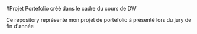 #Projet Portefolio créé dans le cadre du cours de DW

Ce repository représente mon projet de portefolio à présenté lors du jury de fin d'année